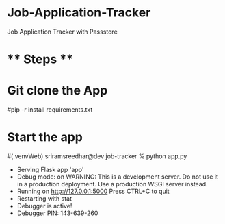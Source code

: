 # Job-Application-Tracker
Job Application Tracker with Passstore

# ** Steps **

# Git clone the App 

#pip -r install  requirements.txt

# Start the app
#(.venvWeb) sriramsreedhar@dev job-tracker % python app.py
 * Serving Flask app 'app'
 * Debug mode: on
WARNING: This is a development server. Do not use it in a production deployment. Use a production WSGI server instead.
 * Running on http://127.0.0.1:5000
Press CTRL+C to quit
 * Restarting with stat
 * Debugger is active!
 * Debugger PIN: 143-639-260






